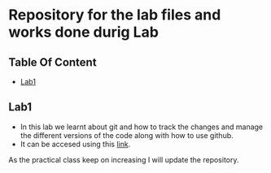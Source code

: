 # Repository for the lab files and works done durig Lab

## Table Of Content
- [Lab1](#lab1)


## Lab1
- In this lab we learnt about git and how to track the changes and manage the different versions of the code along with how to use github.
- It can be accesed using this [link](https://github.com/prajens32/dotnet-lab/tree/master/lab1).

As the practical class keep on increasing I will update the repository.
